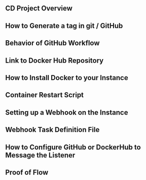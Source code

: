 ## CD Project Overview

## How to Generate a tag in git / GitHub

## Behavior of GitHub Workflow

## Link to Docker Hub Repository

## How to Install Docker to your Instance

## Container Restart Script

## Setting up a Webhook on the Instance

## Webhook Task Definition File

## How to Configure GitHub or DockerHub to Message the Listener

## Proof of Flow
